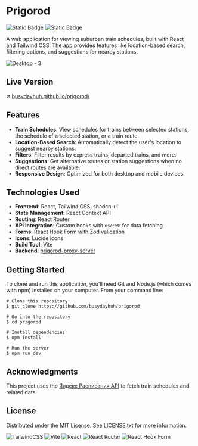 # Prigorod
[![Static Badge](https://img.shields.io/badge/lang-ENG-EF4565)](https://github.com/busydayhuh/prigorod/blob/main/README.md)  [![Static Badge](https://img.shields.io/badge/lang-RU-66A0E3)](https://github.com/busydayhuh/prigorod/blob/main/README.ru.md)

A web application for viewing suburban train schedules, built with React and Tailwind CSS. The app provides features like location-based search, filtering options, and suggestions for nearby stations.

![Desktop - 3](https://github.com/user-attachments/assets/a5adf1b3-1590-48ac-ac47-368e56938e20)


## Live Version
↗️ [busydayhuh.github.io/prigorod/](https://busydayhuh.github.io/prigorod/)

## Features

- **Train Schedules**: View schedules for trains between selected stations, the schedule of a selected station, or a train route.
- **Location-Based Search**: Automatically detect the user's location to suggest nearby stations.
- **Filters**: Filter results by express trains, departed trains, and more.
- **Suggestions**: Get alternative routes or station suggestions when no direct routes are available.
- **Responsive Design**: Optimized for both desktop and mobile devices.


## Technologies Used

- **Frontend**: React, Tailwind CSS, shadcn-ui
- **State Management**: React Context API
- **Routing**: React Router
- **API Integration**: Custom hooks with `useSWR` for data fetching
- **Forms**: React Hook Form with Zod validation
- **Icons**: Lucide icons
- **Build Tool**: Vite
- **Backend**: [prigorod-proxy-server](https://github.com/busydayhuh/prigorod-proxy-server)

## Getting Started

To clone and run this application, you'll need Git and Node.js (which comes with npm) installed on your computer. From your command line:
```
# Clone this repository
$ git clone https://github.com/busydayhuh/prigorod

# Go into the repository
$ cd prigorod

# Install dependencies
$ npm install

# Run the server
$ npm run dev
```

## Acknowledgments

This project uses the [Яндекс Расписания API](https://yandex.ru/dev/rasp/) to fetch train schedules and related data. 

## License

Distributed under the MIT License. See LICENSE.txt for more information.

![TailwindCSS](https://img.shields.io/badge/tailwindcss-%2338B2AC.svg?style=for-the-badge&logo=tailwind-css&logoColor=white) ![Vite](https://img.shields.io/badge/vite-%23646CFF.svg?style=for-the-badge&logo=vite&logoColor=white) ![React](https://img.shields.io/badge/react-%2320232a.svg?style=for-the-badge&logo=react&logoColor=%2361DAFB) ![React Router](https://img.shields.io/badge/React_Router-CA4245?style=for-the-badge&logo=react-router&logoColor=white) ![React Hook Form](https://img.shields.io/badge/React%20Hook%20Form-%23EC5990.svg?style=for-the-badge&logo=reacthookform&logoColor=white) 

